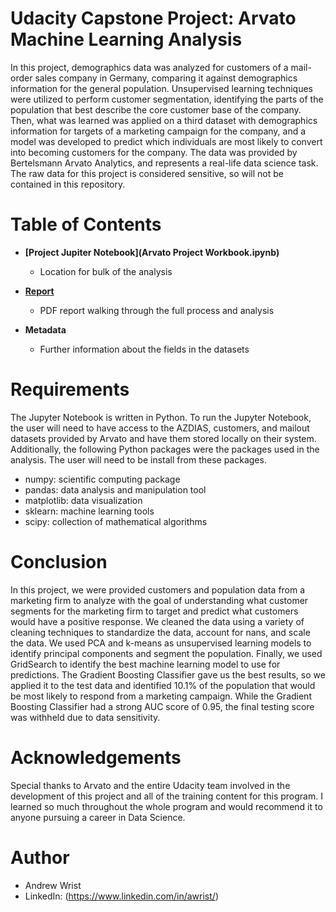 # Udacity Capstone Project: Arvato Machine Learning Analysis

In this project, demographics data was analyzed for customers of a mail-order sales company in Germany, comparing it against demographics information for the general population. Unsupervised learning techniques were utilized to perform customer segmentation, identifying the parts of the population that best describe the core customer base of the company. Then, what was learned was applied on a third dataset with demographics information for targets of a marketing campaign for the company, and a model was developed to predict which individuals are most likely to convert into becoming customers for the company. The data was provided by Bertelsmann Arvato Analytics, and represents a real-life data science task. The raw data for this project is considered sensitive, so will not be contained in this repository. 

# Table of Contents

- **[Project Jupiter Notebook](Arvato Project Workbook.ipynb)**
	- Location for bulk of the analysis

- **[Report](Report.pdf)**
	- PDF report walking through the full process and analysis

- **Metadata**
	- Further information about the fields in the datasets

# Requirements

The Jupyter Notebook is written in Python. To run the Jupyter Notebook, the user will need to have access to the AZDIAS, customers, and mailout datasets provided by Arvato and have them stored locally on their system. Additionally, the following Python packages were the packages used in the analysis. The user will need to be install from these packages.

- numpy: scientific computing package
- pandas: data analysis and manipulation tool
- matplotlib: data visualization
- sklearn: machine learning tools
- scipy: collection of mathematical algorithms

# Conclusion

In this project, we were provided customers and population data from a marketing firm to analyze with the goal of understanding what customer segments for the marketing firm to target and predict what customers would have a positive response. We cleaned the data using a variety of cleaning techniques to standardize the data, account for nans, and scale the data. We used PCA and k-means as unsupervised learning models to identify principal components and segment the population. Finally, we used GridSearch to identify the best machine learning model to use for predictions. The Gradient Boosting Classifier gave us the best results, so we applied it to the test data and identified 10.1% of the population that would be most likely to respond from a marketing campaign. While the Gradient Boosting Classifier had a strong AUC score of 0.95, the final testing score was withheld due to data sensitivity.

# Acknowledgements

Special thanks to Arvato and the entire Udacity team involved in the development of this project and all of the training content for this program. I learned so much throughout the whole program and would recommend it to anyone pursuing a career in Data Science.

# Author
- Andrew Wrist
- LinkedIn: (https://www.linkedin.com/in/awrist/)
